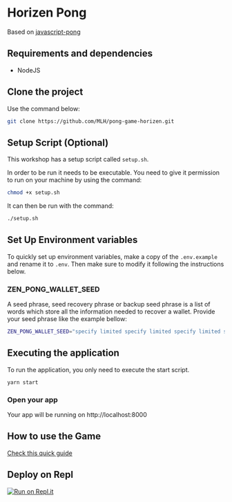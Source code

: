 # Horizen Pong

Based on [javascript-pong](https://github.com/jakesgordon/javascript-pong/)

## Requirements and dependencies

- NodeJS

## Clone the project

Use the command below:

```sh
git clone https://github.com/MLH/pong-game-horizen.git
```

## Setup Script (Optional)

This workshop has a setup script called `setup.sh`.

In order to be run it needs to be executable. You need to give it permission to run on your machine by using the command:

```sh
chmod +x setup.sh
```

It can then be run with the command:

```sh
./setup.sh
```

## Set Up Environment variables

To quickly set up environment variables, make a copy of the `.env.example` and rename it to `.env`. Then make sure to modify it following the instructions below.

### ZEN_PONG_WALLET_SEED

A seed phrase, seed recovery phrase or backup seed phrase is a list of words which store all the information needed to recover a wallet. Provide your seed phrase like the example bellow:

```sh
ZEN_PONG_WALLET_SEED="specify limited specify limited specify limited specify limited specify limited specify limited specify limited specify limited specify limited specify limited specify limited specify limited"
```

## Executing the application

To run the application, you only need to execute the start script.

```
yarn start
```

### Open your app

Your app will be running on http://localhost:8000

## How to use the Game

[Check this quick guide](https://github.com/MLH/pong-game-horizen/blob/master/TUTORIAL.md)

## Deploy on Repl

[![Run on Repl.it](https://repl.it/badge/github/halissonvit/pong-game-horizen)](https://repl.it/github/halissonvit/pong-game-horizen)
